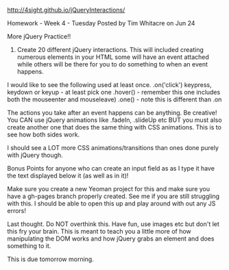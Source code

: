 http://4sight.github.io/jQueryInteractions/

Homework - Week 4 - Tuesday
Posted by Tim Whitacre on Jun 24

More jQuery Practice!!

1. Create 20 different jQuery interactions. This will included creating numerous elements in your HTML some will have an event attached while others will be there for you to do something to when an event happens.

I would like to see the following used at least once.
.on('click')
keypress, keydown or keyup - at least pick one
.hover() - remember this one includes both the mouseenter and mouseleave)
.one() - note this is different than .on

The actions you take after an event happens can be anything. Be creative! You CAN use jQuery animations like .fadeIn, .slideUp etc BUT you must also create another one that does the same thing with CSS animations. This is to see how both sides work.

I should see a LOT more CSS animations/transitions than ones done purely with jQuery though. 

Bonus Points for anyone who can create an input field as as I type it have the text displayed below it (as well as in it)!

Make sure you create a new Yeoman project for this and make sure you have a gh-pages branch properly created. See me if you are still struggling with this. I should be able to open this up and play around with out any JS errors!

Last thought. Do NOT overthink this. Have fun, use images etc but don't let this fry your brain. This is meant to teach you a little more of how manipulating the DOM works and how jQuery grabs an element and does something to it.

This is due tomorrow morning.
